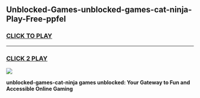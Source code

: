 
## Unblocked-Games-unblocked-games-cat-ninja-Play-Free-ppfel
<h3>
<a href="https://premium76.site?title=unblocked-games-cat-ninja&ref=21A">CLICK TO PLAY</a></h3>
<hr>

<h3>
<a href="https://premium76.site?title=unblocked-games-cat-ninja&ref=21A">CLICK 2 PLAY</a>
  
</h3>

<a href="https://premium76.site?title=unblocked-games-cat-ninja&ref=21A"><img src="https://clearcache.store/games.png"></a>


**unblocked-games-cat-ninja games unblocked: Your Gateway to Fun and Accessible Online Gaming**
